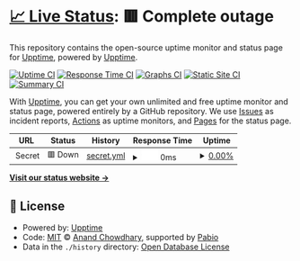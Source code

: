 # [📈 Live Status](https://upptime.github.io/upptime): <!--live status--> **🟥 Complete outage**

This repository contains the open-source uptime monitor and status page for [Upptime](https://upptime.js.org), powered by [Upptime](https://github.com/upptime/upptime).

[![Uptime CI](https://github.com/upptime/upptime/workflows/Uptime%20CI/badge.svg)](https://github.com/upptime/upptime/actions?query=workflow%3A%22Uptime+CI%22)
[![Response Time CI](https://github.com/upptime/upptime/workflows/Response%20Time%20CI/badge.svg)](https://github.com/upptime/upptime/actions?query=workflow%3A%22Response+Time+CI%22)
[![Graphs CI](https://github.com/upptime/upptime/workflows/Graphs%20CI/badge.svg)](https://github.com/upptime/upptime/actions?query=workflow%3A%22Graphs+CI%22)
[![Static Site CI](https://github.com/upptime/upptime/workflows/Static%20Site%20CI/badge.svg)](https://github.com/upptime/upptime/actions?query=workflow%3A%22Static+Site+CI%22)
[![Summary CI](https://github.com/upptime/upptime/workflows/Summary%20CI/badge.svg)](https://github.com/upptime/upptime/actions?query=workflow%3A%22Summary+CI%22)

With [Upptime](https://upptime.js.org), you can get your own unlimited and free uptime monitor and status page, powered entirely by a GitHub repository. We use [Issues](https://github.com/upptime/upptime/issues) as incident reports, [Actions](https://github.com/upptime/upptime/actions) as uptime monitors, and [Pages](https://upptime.github.io/upptime) for the status page.

<!--start: status pages-->
<!-- This summary is generated by Upptime (https://github.com/upptime/upptime) -->
<!-- Do not edit this manually, your changes will be overwritten -->
<!-- prettier-ignore -->
| URL | Status | History | Response Time | Uptime |
| --- | ------ | ------- | ------------- | ------ |
| <img alt="" src="https://icons.duckduckgo.com/ip3/null.ico" height="13"> Secret | 🟥 Down | [secret.yml](https://github.com/lastyyyyy/uptime/commits/HEAD/history/secret.yml) | <details><summary><img alt="Response time graph" src="./graphs/secret/response-time-week.png" height="20"> 0ms</summary><br><a href="https://upptime.github.io/upptime/history/secret"><img alt="Response time 0" src="https://img.shields.io/endpoint?url=https%3A%2F%2Fraw.githubusercontent.com%2Flastyyyyy%2Fuptime%2FHEAD%2Fapi%2Fsecret%2Fresponse-time.json"></a><br><a href="https://upptime.github.io/upptime/history/secret"><img alt="24-hour response time 0" src="https://img.shields.io/endpoint?url=https%3A%2F%2Fraw.githubusercontent.com%2Flastyyyyy%2Fuptime%2FHEAD%2Fapi%2Fsecret%2Fresponse-time-day.json"></a><br><a href="https://upptime.github.io/upptime/history/secret"><img alt="7-day response time 0" src="https://img.shields.io/endpoint?url=https%3A%2F%2Fraw.githubusercontent.com%2Flastyyyyy%2Fuptime%2FHEAD%2Fapi%2Fsecret%2Fresponse-time-week.json"></a><br><a href="https://upptime.github.io/upptime/history/secret"><img alt="30-day response time 0" src="https://img.shields.io/endpoint?url=https%3A%2F%2Fraw.githubusercontent.com%2Flastyyyyy%2Fuptime%2FHEAD%2Fapi%2Fsecret%2Fresponse-time-month.json"></a><br><a href="https://upptime.github.io/upptime/history/secret"><img alt="1-year response time 0" src="https://img.shields.io/endpoint?url=https%3A%2F%2Fraw.githubusercontent.com%2Flastyyyyy%2Fuptime%2FHEAD%2Fapi%2Fsecret%2Fresponse-time-year.json"></a></details> | <details><summary><a href="https://upptime.github.io/upptime/history/secret">0.00%</a></summary><a href="https://upptime.github.io/upptime/history/secret"><img alt="All-time uptime 0.00%" src="https://img.shields.io/endpoint?url=https%3A%2F%2Fraw.githubusercontent.com%2Flastyyyyy%2Fuptime%2FHEAD%2Fapi%2Fsecret%2Fuptime.json"></a><br><a href="https://upptime.github.io/upptime/history/secret"><img alt="24-hour uptime 0.00%" src="https://img.shields.io/endpoint?url=https%3A%2F%2Fraw.githubusercontent.com%2Flastyyyyy%2Fuptime%2FHEAD%2Fapi%2Fsecret%2Fuptime-day.json"></a><br><a href="https://upptime.github.io/upptime/history/secret"><img alt="7-day uptime 0.00%" src="https://img.shields.io/endpoint?url=https%3A%2F%2Fraw.githubusercontent.com%2Flastyyyyy%2Fuptime%2FHEAD%2Fapi%2Fsecret%2Fuptime-week.json"></a><br><a href="https://upptime.github.io/upptime/history/secret"><img alt="30-day uptime 0.00%" src="https://img.shields.io/endpoint?url=https%3A%2F%2Fraw.githubusercontent.com%2Flastyyyyy%2Fuptime%2FHEAD%2Fapi%2Fsecret%2Fuptime-month.json"></a><br><a href="https://upptime.github.io/upptime/history/secret"><img alt="1-year uptime 0.00%" src="https://img.shields.io/endpoint?url=https%3A%2F%2Fraw.githubusercontent.com%2Flastyyyyy%2Fuptime%2FHEAD%2Fapi%2Fsecret%2Fuptime-year.json"></a></details>

<!--end: status pages-->

[**Visit our status website →**](https://upptime.github.io/upptime)

## 📄 License

- Powered by: [Upptime](https://github.com/upptime/upptime)
- Code: [MIT](./LICENSE) © [Anand Chowdhary](https://anandchowdhary.com), supported by [Pabio](https://pabio.com)
- Data in the `./history` directory: [Open Database License](https://opendatacommons.org/licenses/odbl/1-0/)
